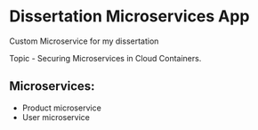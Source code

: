 # Dissertation Microservices App
Custom Microservice for my dissertation

Topic - Securing Microservices in Cloud Containers. 

## Microservices: 
- Product microservice
- User microservice
